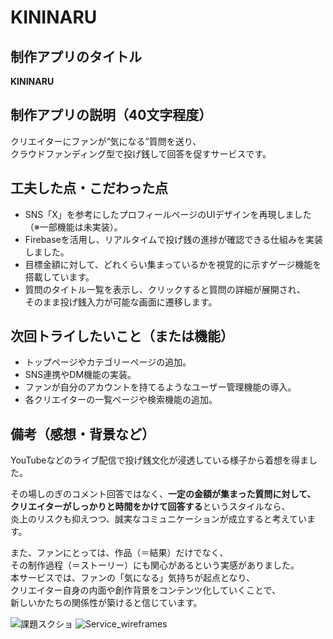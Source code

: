 # KININARU

## 制作アプリのタイトル  
**KININARU**

## 制作アプリの説明（40文字程度）  
クリエイターにファンが“気になる”質問を送り、  
クラウドファンディング型で投げ銭して回答を促すサービスです。

## 工夫した点・こだわった点  
- SNS「X」を参考にしたプロフィールページのUIデザインを再現しました（※一部機能は未実装）。  
- Firebaseを活用し、リアルタイムで投げ銭の進捗が確認できる仕組みを実装しました。  
- 目標金額に対して、どれくらい集まっているかを視覚的に示すゲージ機能を搭載しています。  
- 質問のタイトル一覧を表示し、クリックすると質問の詳細が展開され、  
  そのまま投げ銭入力が可能な画面に遷移します。

## 次回トライしたいこと（または機能）  
- トップページやカテゴリーページの追加。  
- SNS連携やDM機能の実装。  
- ファンが自分のアカウントを持てるようなユーザー管理機能の導入。  
- 各クリエイターの一覧ページや検索機能の追加。

## 備考（感想・背景など）  
YouTubeなどのライブ配信で投げ銭文化が浸透している様子から着想を得ました。

その場しのぎのコメント回答ではなく、**一定の金額が集まった質問に対して、  
クリエイターがしっかりと時間をかけて回答する**というスタイルなら、  
炎上のリスクも抑えつつ、誠実なコミュニケーションが成立すると考えています。  

また、ファンにとっては、作品（＝結果）だけでなく、  
その制作過程（＝ストーリー）にも関心があるという実感がありました。  
本サービスでは、ファンの「気になる」気持ちが起点となり、  
クリエイター自身の内面や創作背景をコンテンツ化していくことで、  
新しいかたちの関係性が築けると信じています。

 ![課題スクショ](https://github.com/user-attachments/assets/cb6f903b-85b2-4687-a2b2-563615c3ab23)
![Service_wireframes](https://github.com/user-attachments/assets/c8d09ad1-6e17-41f0-8afa-2a9e2d6cdc9f)

